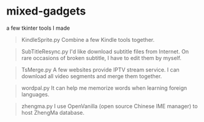 # mixed-gadgets
a few tkinter tools I made

> KindleSprite.py
Combine a few Kindle tools together.

> SubTitleResync.py
I'd like download subtitle files from Internet. On rare occasions of broken subtitle, I have to edit them by myself.

> TsMerge.py
A few websites provide IPTV stream service. I can download all video segments and merge them together.

> wordpal.py
It can help me memorize words when learning foreign languages.

> zhengma.py
I use OpenVanilla (open source Chinese IME manager) to host ZhengMa database.
